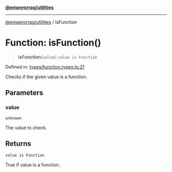 [**@emperorrag/utilities**](../README.md)

***

[@emperorrag/utilities](../globals.md) / isFunction

# Function: isFunction()

> **isFunction**(`value`): `value is Function`

Defined in: [types/function.types.ts:21](https://github.com/EmperorRAG/my-projects-monorepo/blob/e2bd1d08dbedaf6b4d2837cf58e4e4885a5e09fe/libs/utilities/src/lib/types/function.types.ts#L21)

Checks if the given value is a function.

## Parameters

### value

`unknown`

The value to check.

## Returns

`value is Function`

True if value is a function.
